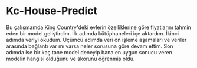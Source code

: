 # Kc-House-Predict

Bu çalışmamda King Country'deki evlerin özelliklerine göre fiyatlarını tahmin eden bir model geliştirdim.
İlk adımda kütüphaneleri içe aktardım.
İkinci adımda veriyi okudum.
Üçümcü adımda veri ön işleme aşamaları ve veriler arasında bağlantı var mı varsa neler sorusuna göre devam ettim.
Son adımda ise bir kaç tane model deneyip bana en uygun sonucu veren modelin hangisi olduğunu ve skorunu öğrenmiş oldu.

